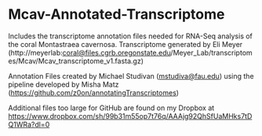 # Mcav-Annotated-Transcriptome
Includes the transcriptome annotation files needed for RNA-Seq analysis of the coral Montastraea cavernosa. Transcriptome generated by Eli Meyer (http://meyerlab:coral@files.cgrb.oregonstate.edu/Meyer_Lab/transcriptomes/Mcav/Mcav_transcriptome_v1.fasta.gz)

Annotation Files created by Michael Studivan (mstudiva@fau.edu) using the pipeline developed by Misha Matz (https://github.com/z0on/annotatingTranscriptomes)

Additional files too large for GitHub are found on my Dropbox at https://www.dropbox.com/sh/99b31m55op7t76q/AAAjg92QhSfUaMHks7tDQ1WRa?dl=0
